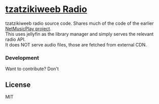 # [tzatzikiweeb Radio](https://radio.tzatzikiweeb.moe)

tzatzikiweeb radio source code. Shares much of the code of the earlier [NetMusicPlay project](https://github.com/marios8543/NetMusicPlay).  
This uses jellyfin as the library manager and simply serves the relevant radio API.  
It does NOT serve audio files, those are fetched from external CDN.

### Development

Want to contribute? Don't

License
----
MIT